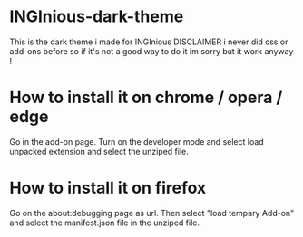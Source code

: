 # INGInious-dark-theme
This is the dark theme i made for INGInious
DISCLAIMER i never did css or add-ons before so if it's not a good way to do it im sorry but it work anyway !

# How to install it on chrome / opera / edge
Go in the add-on page. Turn on the developer mode and select load unpacked extension and select the unziped file.

# How to install it on firefox
Go on the about:debugging page as url. Then select "load tempary Add-on" and select the manifest.json file in the unziped file.
